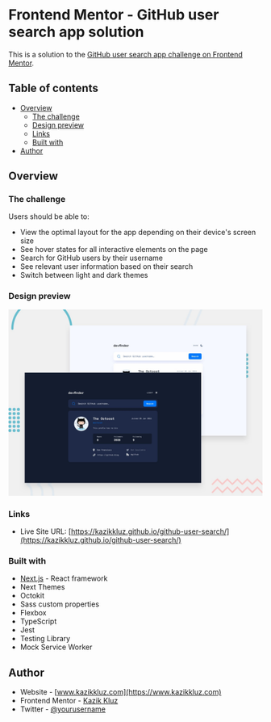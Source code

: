 # Frontend Mentor - GitHub user search app solution

This is a solution to the [GitHub user search app challenge on Frontend Mentor](https://www.frontendmentor.io/challenges/github-user-search-app-Q09YOgaH6).

## Table of contents

- [Overview](#overview)
  - [The challenge](#the-challenge)
  - [Design preview](#design-preview)
  - [Links](#links)
  - [Built with](#built-with)
- [Author](#author)

## Overview

### The challenge

Users should be able to:

- View the optimal layout for the app depending on their device's screen size
- See hover states for all interactive elements on the page
- Search for GitHub users by their username
- See relevant user information based on their search
- Switch between light and dark themes

### Design preview

![Design preview for the GitHub Search App ](./preview.jpg)

### Links

- Live Site URL: [https://kazikkluz.github.io/github-user-search/](https://kazikkluz.github.io/github-user-search/)

### Built with

- [Next.js](https://nextjs.org/) - React framework
- Next Themes
- Octokit
- Sass custom properties
- Flexbox
- TypeScript
- Jest
- Testing Library
- Mock Service Worker

## Author

- Website - [www.kazikkluz.com](https://www.kazikkluz.com)
- Frontend Mentor - [Kazik Kluz](https://www.frontendmentor.io/profile/KazikKluz)
- Twitter - [@yourusername](https://www.twitter.com/Kazik_Kluz)
